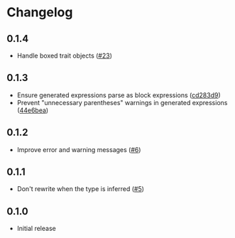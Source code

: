 # Changelog

## 0.1.4

- Handle boxed trait objects ([#23](https://github.com/trailofbits/cast_checks/pull/23))

## 0.1.3

- Ensure generated expressions parse as block expressions ([cd283d9](https://github.com/trailofbits/cast_checks/commit/cd283d9dc62346cb0538e35de9adfd2185e39772))
- Prevent "unnecessary parentheses" warnings in generated expressions ([44e6bea](https://github.com/trailofbits/cast_checks/commit/44e6bea46ca65bedcaedae22e00df6ad46fdb054))

## 0.1.2

- Improve error and warning messages ([#6](https://github.com/trailofbits/cast_checks/pull/6))

## 0.1.1

- Don't rewrite when the type is inferred ([#5](https://github.com/trailofbits/cast_checks/pull/5))

## 0.1.0

- Initial release
